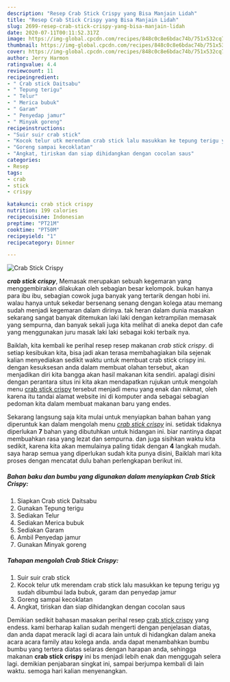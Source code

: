 ```yaml
---
description: "Resep Crab Stick Crispy yang Bisa Manjain Lidah"
title: "Resep Crab Stick Crispy yang Bisa Manjain Lidah"
slug: 2699-resep-crab-stick-crispy-yang-bisa-manjain-lidah
date: 2020-07-11T00:11:52.317Z
image: https://img-global.cpcdn.com/recipes/848c0c8e6bdac74b/751x532cq70/crab-stick-crispy-foto-resep-utama.jpg
thumbnail: https://img-global.cpcdn.com/recipes/848c0c8e6bdac74b/751x532cq70/crab-stick-crispy-foto-resep-utama.jpg
cover: https://img-global.cpcdn.com/recipes/848c0c8e6bdac74b/751x532cq70/crab-stick-crispy-foto-resep-utama.jpg
author: Jerry Harmon
ratingvalue: 4.4
reviewcount: 11
recipeingredient:
- " Crab stick Daitsabu"
- " Tepung terigu"
- " Telur"
- " Merica bubuk"
- " Garam"
- " Penyedap jamur"
- " Minyak goreng"
recipeinstructions:
- "Suir suir crab stick"
- "Kocok telur utk merendam crab stick lalu masukkan ke tepung terigu yg sudah dibumbui lada bubuk, garam dan penyedap jamur"
- "Goreng sampai kecoklatan"
- "Angkat, tiriskan dan siap dihidangkan dengan cocolan saus"
categories:
- Resep
tags:
- crab
- stick
- crispy

katakunci: crab stick crispy 
nutrition: 199 calories
recipecuisine: Indonesian
preptime: "PT21M"
cooktime: "PT50M"
recipeyield: "1"
recipecategory: Dinner

---
```



![Crab Stick Crispy](https://img-global.cpcdn.com/recipes/848c0c8e6bdac74b/751x532cq70/crab-stick-crispy-foto-resep-utama.jpg)

<b><i>crab stick crispy</i></b>, Memasak merupakan sebuah kegemaran yang menggembirakan dilakukan oleh sebagian besar kelompok. bukan hanya para ibu ibu, sebagian cowok juga banyak yang tertarik dengan hobi ini. walau hanya untuk sekedar bersenang senang dengan kolega atau memang sudah menjadi kegemaran dalam dirinya. tak heran dalam dunia masakan sekarang sangat banyak ditemukan laki laki dengan ketrampilan memasak yang sempurna, dan banyak sekali juga kita melihat di aneka depot dan cafe yang menggunakan juru masak laki laki sebagai koki terbaik nya.

Baiklah, kita kembali ke perihal resep resep makanan <i>crab stick crispy</i>. di setiap kesibukan kita, bisa jadi akan terasa membahagiakan bila sejenak kalian menyediakan sedikit waktu untuk membuat crab stick crispy ini. dengan kesuksesan anda dalam membuat olahan tersebut, akan menjadikan diri kita bangga akan hasil makanan kita sendiri. apalagi disini dengan perantara situs ini kita akan mendapatkan rujukan untuk mengolah menu <u>crab stick crispy</u> tersebut menjadi menu yang enak dan nikmat, oleh karena itu tandai alamat website ini di komputer anda sebagai sebagian pedoman kita dalam membuat makanan baru yang endes.




Sekarang langsung saja kita mulai untuk menyiapkan bahan bahan yang diperuntuk kan dalam mengolah menu <u><i>crab stick crispy</i></u> ini. setidak tidaknya diperlukan <b>7</b> bahan yang dibutuhkan untuk hidangan ini. biar nantinya dapat membuahkan rasa yang lezat dan sempurna. dan juga sisihkan waktu kita sedikit, karena kita akan memulainya paling tidak dengan <b>4</b> langkah mudah. saya harap semua yang diperlukan sudah kita punya disini, Baiklah mari kita proses dengan mencatat dulu bahan perlengkapan berikut ini.

<!--inarticleads1-->

##### Bahan baku dan bumbu yang digunakan dalam menyiapkan Crab Stick Crispy:

1. Siapkan  Crab stick Daitsabu
1. Gunakan  Tepung terigu
1. Sediakan  Telur
1. Sediakan  Merica bubuk
1. Sediakan  Garam
1. Ambil  Penyedap jamur
1. Gunakan  Minyak goreng




<!--inarticleads2-->

##### Tahapan mengolah Crab Stick Crispy:

1. Suir suir crab stick
1. Kocok telur utk merendam crab stick lalu masukkan ke tepung terigu yg sudah dibumbui lada bubuk, garam dan penyedap jamur
1. Goreng sampai kecoklatan
1. Angkat, tiriskan dan siap dihidangkan dengan cocolan saus




Demikian sedikit bahasan masakan perihal resep <u>crab stick crispy</u> yang endess. kami berharap kalian sudah mengerti dengan penjelasan diatas, dan anda dapat meracik lagi di acara lain untuk di hidangkan dalam aneka acara acara family atau kolega anda. anda dapat menambahkan bumbu bumbu yang tertera diatas selaras dengan harapan anda, sehingga makanan <b>crab stick crispy</b> ini bs menjadi lebih enak dan menggugah selera lagi. demikian penjabaran singkat ini, sampai berjumpa kembali di lain waktu. semoga hari kalian menyenangkan.
